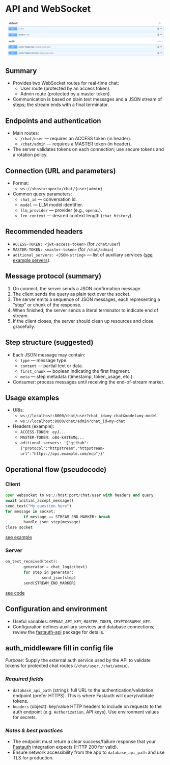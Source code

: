 # API and WebSocket

[![alt text](./images/fastauth-api.png)](https://github.com/rb58853/fastauth-api)

## Summary

- Provides two WebSocket routes for real-time chat:
  - User route (protected by an access token).
  - Admin route (protected by a master token).
- Communication is based on plain text messages and a JSON stream of steps; the stream ends with a final terminator.

## Endpoints and authentication

- Main routes:
  - `/chat/user` — requires an ACCESS token (in header).
  - `/chat/admin` — requires a MASTER token (in header).
- The server validates tokens on each connection; use secure tokens and a rotation policy.

## Connection (URL and parameters)

- Format:
  - `ws://<host>:<port>/chat/{user|admin}`
- Common query parameters:
  - `chat_id` — conversation id.
  - `model` — LLM model identifier.
  - `llm_provider` — provider (e.g., `openai`).
  - `len_context` — desired context length (`chat_history`).

## Recommended headers

- `ACCESS-TOKEN: <jwt-access-token>` (for `/chat/user`)
- `MASTER-TOKEN: <master-token>` (for `/chat/admin`)
- `aditional_servers: <JSON-string>` — list of auxiliary services ([see example servers](../README.md#additional-mcp-servers)).

## Message protocol (summary)

1. On connect, the server sends a JSON confirmation message.
2. The client sends the query as plain text over the socket.
3. The server emits a sequence of JSON messages, each representing a "step" or chunk of the response.
4. When finished, the server sends a literal terminator to indicate end of stream.
5. If the client closes, the server should clean up resources and close gracefully.

## Step structure (suggested)

- Each JSON message may contain:
  - `type` — message type.
  - `content` — partial text or data.
  - `first_chunk` — boolean indicating the first fragment.
  - `meta` — step metadata (timestamp, token_usage, etc.).
- Consumer: process messages until receiving the end-of-stream marker.

## Usage examples

- URIs:
  - `ws://localhost:8000/chat/user?chat_id=my-chat&model=my-model`
  - `ws://localhost:8000/chat/admin?chat_id=my-chat`
- Headers (example):
  - `ACCESS-TOKEN: eyJ...`
  - `MASTER-TOKEN: oBd-k41TmMq...`
  - `aditional_servers: '{"github":{"protocol":"httpstream","httpstream-url":"https://api.example.com/mcp"}}'`

## Operational flow (pseudocode)

### Client

```python
open websocket to ws://host:port/chat/user with headers and query
await initial_accept_message()
send_text("My question here")
for message in socket:
        if message == STREAM_END_MARKER: break
        handle_json_step(message)
close socket
```

[see example](../tests/api/websocket/chating.py)

### Server

```python
on_text_received(text):
        generator = chat_logic(text)
        for step in generator:
                send_json(step)
        send(STREAM_END_MARKER)
```

[see code](../src/fastchat/api/routes/chat.py)

## Configuration and environment

- Useful variables: `OPENAI_API_KEY`, `MASTER_TOKEN`, `CRYPTOGRAPHY_KEY`.
- Configuration defines auxiliary services and database connections; review the [fastauth-api](https://github.com/rb58853/fastauth-api) package for details.

## auth_middleware fill in config file

*Purpose:* Supply the external auth service used by the API to validate tokens for protected chat routes (`/chat/user`, `/chat/admin`).

### *Required fields*

- `database_api_path` (string): full URL to the authentication/validation endpoint (prefer HTTPS). This is where Fastauth will query/validate tokens.
- `headers` (object): key/value HTTP headers to include on requests to the auth endpoint (e.g. `Authorization`, API keys). Use environment values for secrets.

### *Notes & best practices*

- The endpoint must return a clear success/failure response that your [Fastauth](https://github.com/rb58853/fastauth-api) integration expects (HTTP 200 for valid).
- Ensure network accessibility from the app to `database_api_path` and use TLS for production.
